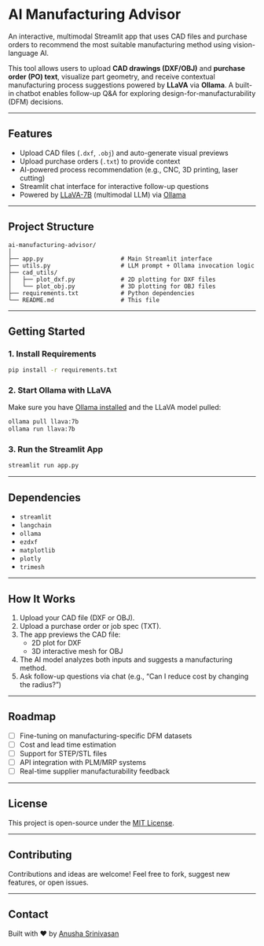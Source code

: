 # AI Manufacturing Advisor

An interactive, multimodal Streamlit app that uses CAD files and purchase orders to recommend the most suitable manufacturing method using vision-language AI.

This tool allows users to upload **CAD drawings (DXF/OBJ)** and **purchase order (PO) text**, visualize part geometry, and receive contextual manufacturing process suggestions powered by **LLaVA** via **Ollama**. A built-in chatbot enables follow-up Q&A for exploring design-for-manufacturability (DFM) decisions.

---

## Features

- Upload CAD files (`.dxf`, `.obj`) and auto-generate visual previews
- Upload purchase orders (`.txt`) to provide context
- AI-powered process recommendation (e.g., CNC, 3D printing, laser cutting)
- Streamlit chat interface for interactive follow-up questions
- Powered by [LLaVA-7B](https://llava-vl.github.io/) (multimodal LLM) via [Ollama](https://ollama.com)

---

## Project Structure

```
ai-manufacturing-advisor/
│
├── app.py                      # Main Streamlit interface
├── utils.py                    # LLM prompt + Ollama invocation logic
├── cad_utils/
│   ├── plot_dxf.py             # 2D plotting for DXF files
│   └── plot_obj.py             # 3D plotting for OBJ files
├── requirements.txt            # Python dependencies
└── README.md                   # This file
```

---

## Getting Started

### 1. Install Requirements

```bash
pip install -r requirements.txt
```

### 2. Start Ollama with LLaVA

Make sure you have [Ollama installed](https://ollama.com/download) and the LLaVA model pulled:

```bash
ollama pull llava:7b
ollama run llava:7b
```

### 3. Run the Streamlit App

```bash
streamlit run app.py
```

---

## Dependencies

- `streamlit`
- `langchain`
- `ollama`
- `ezdxf`
- `matplotlib`
- `plotly`
- `trimesh`

---

## How It Works

1. Upload your CAD file (DXF or OBJ).
2. Upload a purchase order or job spec (TXT).
3. The app previews the CAD file:
   - 2D plot for DXF
   - 3D interactive mesh for OBJ
4. The AI model analyzes both inputs and suggests a manufacturing method.
5. Ask follow-up questions via chat (e.g., “Can I reduce cost by changing the radius?”)

---

## Roadmap

- [ ] Fine-tuning on manufacturing-specific DFM datasets
- [ ] Cost and lead time estimation
- [ ] Support for STEP/STL files
- [ ] API integration with PLM/MRP systems
- [ ] Real-time supplier manufacturability feedback

---

## License

This project is open-source under the [MIT License](LICENSE).

---

## Contributing

Contributions and ideas are welcome! Feel free to fork, suggest new features, or open issues.

---

## Contact

Built with ❤️ by [Anusha Srinivasan](https://github.com/anusha-srinivasan)